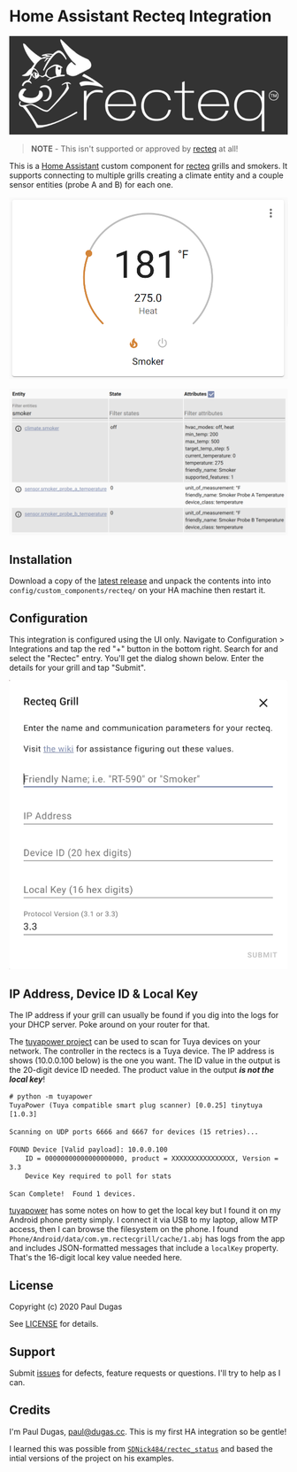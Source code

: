 # Home Assistant Recteq Integration

![recteq](brands/logo.png)

> **NOTE** - This isn't supported or approved by [recteq][recteq] at all!

This is a [Home Assistant](https://homeassistant.io) custom component for
[recteq][recteq] grills and smokers. It supports connecting to multiple grills
creating a climate entity and a couple sensor entities (probe A and B) for each
one.

![climate](img/climate.png)

![entities](img/entities.png)

## Installation

Download a copy of the [latest release][latest] and unpack the contents into 
into `config/custom_components/recteq/` on your HA machine then restart it.

## Configuration

This integration is configured using the UI only. Navigate to Configuration >
Integrations and tap the red "+" button in the bottom right. Search for and
select the "Rectec" entry. You'll get the dialog shown below. Enter the
details for your grill and tap "Submit".

![config](img/config.png)

## IP Address, Device ID & Local Key

The IP address if your grill can usually be found if you dig into the logs
for your DHCP server. Poke around on your router for that.

The [tuyapower project](https://github.com/jasonacox/tuyapower) can be used to
scan for Tuya devices on your network. The controller in the rectecs is a Tuya
device. The IP address is shows (10.0.0.100 below) is the one you want. The ID
value in the output is the 20-digit device ID needed. The product value in the
output **_is not the local key_**!

```shell
# python -m tuyapower
TuyaPower (Tuya compatible smart plug scanner) [0.0.25] tinytuya [1.0.3]

Scanning on UDP ports 6666 and 6667 for devices (15 retries)...

FOUND Device [Valid payload]: 10.0.0.100
    ID = 00000000000000000000, product = XXXXXXXXXXXXXXXX, Version = 3.3
    Device Key required to poll for stats

Scan Complete!  Found 1 devices.
```

[tuyapower](https://github.com/jasonacox/tuya) has some notes on how to get
the local key but I found it on my Android phone pretty simply. I connect it
via USB to my laptop, allow MTP access, then I can browse the filesystem on
the phone. I found `Phone/Android/data/com.ym.rectecgrill/cache/1.abj` has
logs from the app and includes JSON-formatted messages that include a 
`localKey` property. That's the 16-digit local key value needed here.

## License

Copyright (c) 2020 Paul Dugas

See [LICENSE](LICENSE) for details.

## Support

Submit [issues](https://github.com/pdugas/homeassistant-recteq/issues) for
defects, feature requests or questions. I'll try to help as I can.

## Credits

I'm Paul Dugas, <paul@dugas.cc>. This is my first HA integration so be gentle!

I learned this was possible from [`SDNick484/rectec_status`][rectec_status] and
based the intial versions of the project on his examples.

[recteq]: https://www.recteq.com/
[latest]: https://github.com/pdugas/homeassistant-recteq/releases/latest
[rectec_status]: https://github.com/SDNick484/rectec_status
